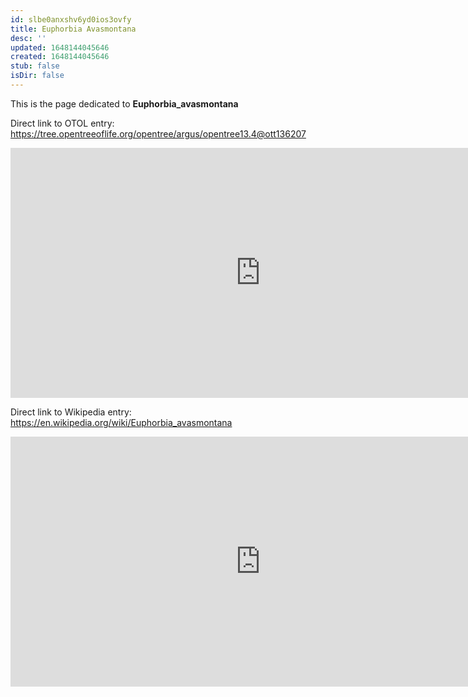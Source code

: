 ```yaml
---
id: slbe0anxshv6yd0ios3ovfy
title: Euphorbia Avasmontana
desc: ''
updated: 1648144045646
created: 1648144045646
stub: false
isDir: false
---
```

This is the page dedicated to **Euphorbia_avasmontana**


Direct link to OTOL entry: https://tree.opentreeoflife.org/opentree/argus/opentree13.4@ott136207



<html>
    <body>
    <iframe src="https://tree.opentreeoflife.org/opentree/argus/opentree13.4@ott136207"
    width="800" height="400" frameborder="0" allowfullscreen> </iframe>
    </body>
</html>
    


Direct link to Wikipedia entry: https://en.wikipedia.org/wiki/Euphorbia_avasmontana



<html>
    <body>
    <iframe src="https://en.wikipedia.org/wiki/Euphorbia_avasmontana"
    width="800" height="400" frameborder="0" allowfullscreen> </iframe>
    </body>
</html>
    
